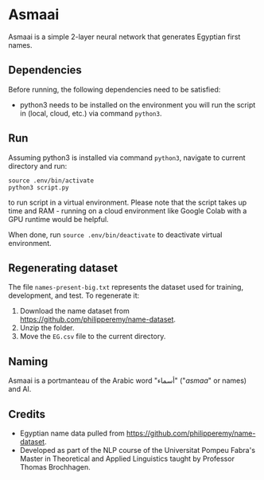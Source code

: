 # Asmaai

Asmaai is a simple 2-layer neural network that generates Egyptian first names.

## Dependencies
Before running, the following dependencies need to be satisfied:

- python3 needs to be installed on the environment you will run the script in (local, cloud, etc.) via command `python3`.

## Run
Assuming python3 is installed via command `python3`, navigate to current directory and run:

```
source .env/bin/activate
python3 script.py
```

to run script in a virtual environment. Please note that the script takes up time and RAM - running on a cloud environment like Google Colab with a GPU runtime would be helpful.

When done, run `source .env/bin/deactivate` to deactivate virtual environment.

## Regenerating dataset
The file `names-present-big.txt` represents the dataset used for training, development, and test. To regenerate it:
1. Download the name dataset from https://github.com/philipperemy/name-dataset.
2. Unzip the folder.
3. Move the `EG.csv` file to the current directory.

## Naming
Asmaai is a portmanteau of the Arabic word "أسماء" ("_asmaa_" or names) and AI.

## Credits
- Egyptian name data pulled from https://github.com/philipperemy/name-dataset.
- Developed as part of the NLP course of the Universitat Pompeu Fabra's Master in Theoretical and Applied Linguistics taught by Professor Thomas Brochhagen.
